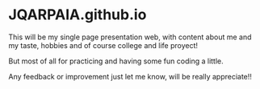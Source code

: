 # JQARPAIA.github.io

This will be my single page presentation web, with content about me and my taste, hobbies and of course college and life proyect!

But most of all for practicing and having some fun coding a little.

Any feedback or improvement just let me know, will be really appreciate!!
